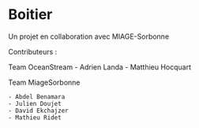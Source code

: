 # Boitier
Un projet en collaboration avec MIAGE-Sorbonne

Contributeurs :

Team OceanStream
    - Adrien Landa
    - Matthieu Hocquart

Team MiageSorbonne

    - Abdel Benamara
    - Julien Doujet
    - David Ekchajzer
    - Mathieu Ridet

